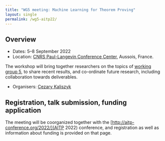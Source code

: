 ```yaml
---
title: "WG5 meeting: Machine Learning for Theorem Proving"
layout: single
permalink: /wg5-aitp22/
---
```


## Overview

- Dates: 5–8 September 2022
- Location:  [CNRS Paul-Langevin Conference Center](https://www.caes.cnrs.fr/sejours/centre-paul-langevin/), Aussois, France.

The workshop will bring together researchers on the topics of [working group 5](/wg5), to share recent results, and co-ordinate future research, including collaboration towards deliverables.

- Organisers: [Cezary Kaliszyk](http://cl-informatik.uibk.ac.at/cek/)

## Registration, talk submission, funding application

The meeting will be coorganized together with the [http://aitp-conference.org/2022/](AITP 2022) conference, and registration as well as information about funding is provided on that page.
